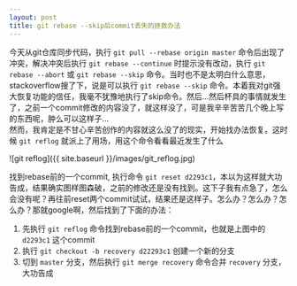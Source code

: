 ```yaml
---
layout: post
title: git rebase --skip后commit丢失的拯救办法
---
```


今天从git仓库同步代码，执行 `git pull --rebase origin master` 命令后出现了冲突，解决冲突后执行 `git rebase --continue` 时提示没有改动，执行 `git rebase --abort` 或 `git rebase --skip` 命令。当时也不是太明白什么意思，stackoverflow搜了下，说是可以执行 `git rebase --skip` 命令。本着我对git强大恢复功能的信任，我毫不犹豫地执行了skip命令。然后...然后杯具的事情就发生了，之前一个commit修改的内容没了，就这样没了，可是我辛辛苦苦几个晚上写的东西呢，肿么可以这样子...  
然而，我肯定是不甘心辛苦创作的内容就这么没了的现实，开始找办法恢复。这时候 `git reflog` 就派上了用场，用这个命令看看最近发生了什么

![git reflog]({{ site.baseurl }}/images/git_reflog.jpg)

找到rebase前的一个commit, 执行命令 `git reset d2293c1`，本以为这样就大功告成，结果确实图样图森破，之前的修改还是没有找到。这下子我有点急了，怎么会没有呢？再往前reset两个commit试试，结果还是这样子。怎么办？怎么办？怎么办？那就google啊，然后找到了下面的办法：  
1. 先执行 `git reflog` 命令找到rebase前的一个commit，也就是上图中的 `d2293c1` 这个commit
2. 执行 `git checkout -b recovery d22293c1` 创建一个新的分支
3. 切到 `master` 分支，然后执行 `git merge recovery` 命令合并 `recovery` 分支，大功告成
